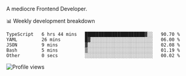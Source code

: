 A mediocre Frontend Developer.

📊 Weekly development breakdown
<!--START_SECTION:waka-->

```text
TypeScript   6 hrs 44 mins   ██████████████████████▓░░   90.70 %
YAML         26 mins         █▓░░░░░░░░░░░░░░░░░░░░░░░   06.00 %
JSON         9 mins          ▓░░░░░░░░░░░░░░░░░░░░░░░░   02.08 %
Bash         5 mins          ▒░░░░░░░░░░░░░░░░░░░░░░░░   01.19 %
Other        0 secs          ░░░░░░░░░░░░░░░░░░░░░░░░░   00.02 %
```

<!--END_SECTION:waka-->

<img src="https://gpvc.arturio.dev/iqbalfasri" alt="Profile views"/>
